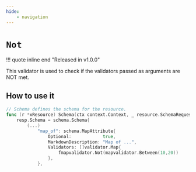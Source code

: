 ```yaml
---
hide:
    - navigation
---
```

# `Not`

!!! quote inline end "Released in v1.0.0"

This validator is used to check if the validators passed as arguments are NOT met.

## How to use it

```go
// Schema defines the schema for the resource.
func (r *xResource) Schema(ctx context.Context, _ resource.SchemaRequest, resp *resource.SchemaResponse) {
    resp.Schema = schema.Schema{
        (...)
            "map_of": schema.MapAttribute{
                Optional:            true,
                MarkdownDescription: "Map of ...",
                Validators: []validator.Map{
                    fmapvalidator.Not(mapvalidator.Between(10,20))
                },
            },
```
